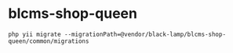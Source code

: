 # blcms-shop-queen
```
php yii migrate --migrationPath=@vendor/black-lamp/blcms-shop-queen/common/migrations
```
